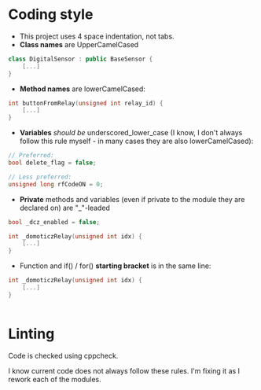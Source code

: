 # Coding style

* This project uses 4 space indentation, not tabs.
* **Class names** are UpperCamelCased
```Cpp
class DigitalSensor : public BaseSensor {
    [...]
}
```
* **Method names** are lowerCamelCased:
```Cpp 
int buttonFromRelay(unsigned int relay_id) {
    [...]
}
```
* **Variables** *should be* underscored_lower_case (I know, I don't always follow this rule myself - in many cases they are also lowerCamelCased):
```Cpp
// Preferred:
bool delete_flag = false;

// Less preferred:
unsigned long rfCodeON = 0;
```
* **Private** methods and variables (even if private to the module they are declared on) are "_"-leaded
```Cpp
bool _dcz_enabled = false;

int _domoticzRelay(unsigned int idx) {
    [...]
}

```
* Function and if() / for() **starting bracket** is in the same line:
```Cpp
int _domoticzRelay(unsigned int idx) {
    [...]
}
 
```

# Linting

Code is checked using cppcheck.

I know current code does not always follow these rules. I'm fixing it as I rework each of the modules.

